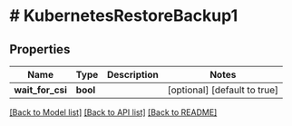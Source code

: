 # # KubernetesRestoreBackup1

## Properties

Name | Type | Description | Notes
------------ | ------------- | ------------- | -------------
**wait_for_csi** | **bool** |  | [optional] [default to true]

[[Back to Model list]](../../README.md#models) [[Back to API list]](../../README.md#endpoints) [[Back to README]](../../README.md)
